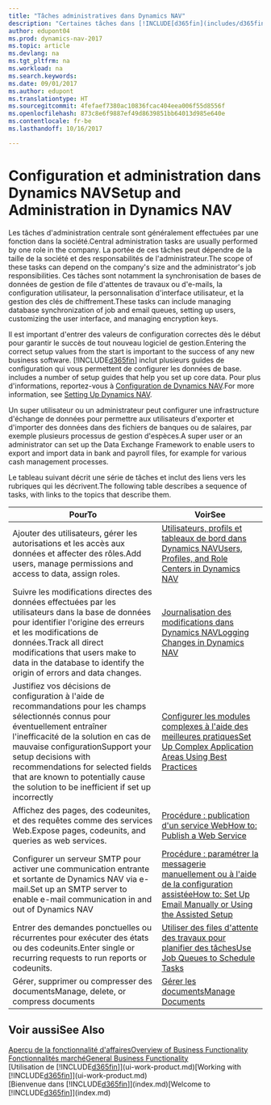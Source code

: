 ```yaml
---
title: "Tâches administratives dans Dynamics NAV"
description: "Certaines tâches dans [!INCLUDE[d365fin](includes/d365fin_md.md)] requièrent une administration centrale et une configuration. Découvrez quelles sont ces tâches et ce que vous devez faire."
author: edupont04
ms.prod: dynamics-nav-2017
ms.topic: article
ms.devlang: na
ms.tgt_pltfrm: na
ms.workload: na
ms.search.keywords: 
ms.date: 09/01/2017
ms.author: edupont
ms.translationtype: HT
ms.sourcegitcommit: 4fefaef7380ac10836fcac404eea006f55d8556f
ms.openlocfilehash: 873c8e6f9887ef49d8639851bb64013d985e640e
ms.contentlocale: fr-be
ms.lasthandoff: 10/16/2017

---
```

# <a name="setup-and-administration-in-dynamics-nav"></a><span data-ttu-id="f2797-104">Configuration et administration dans Dynamics NAV</span><span class="sxs-lookup"><span data-stu-id="f2797-104">Setup and Administration in Dynamics NAV</span></span>
<span data-ttu-id="f2797-105">Les tâches d'administration centrale sont généralement effectuées par une fonction dans la société.</span><span class="sxs-lookup"><span data-stu-id="f2797-105">Central administration tasks are usually performed by one role in the company.</span></span> <span data-ttu-id="f2797-106">La portée de ces tâches peut dépendre de la taille de la société et des responsabilités de l'administrateur.</span><span class="sxs-lookup"><span data-stu-id="f2797-106">The scope of these tasks can depend on the company's size and the administrator's job responsibilities.</span></span> <span data-ttu-id="f2797-107">Ces tâches sont notamment la synchronisation de bases de données de gestion de file d'attentes de travaux ou d'e-mails, la configuration utilisateur, la personnalisation d'interface utilisateur, et la gestion des clés de chiffrement.</span><span class="sxs-lookup"><span data-stu-id="f2797-107">These tasks can include managing database synchronization of job and email queues, setting up users, customizing the user interface, and managing encryption keys.</span></span>  

<span data-ttu-id="f2797-108">Il est important d'entrer des valeurs de configuration correctes dès le début pour garantir le succès de tout nouveau logiciel de gestion.</span><span class="sxs-lookup"><span data-stu-id="f2797-108">Entering the correct setup values from the start is important to the success of any new business software.</span></span> [!INCLUDE[d365fin](includes/d365fin_md.md)]<span data-ttu-id="f2797-109"> inclut plusieurs guides de configuration qui vous permettent de configurer les données de base.</span><span class="sxs-lookup"><span data-stu-id="f2797-109"> includes a number of setup guides that help you set up core data.</span></span> <span data-ttu-id="f2797-110">Pour plus d'informations, reportez-vous à [Configuration de Dynamics NAV](setup.md).</span><span class="sxs-lookup"><span data-stu-id="f2797-110">For more information, see [Setting Up Dynamics NAV](setup.md).</span></span>

<!--Whether you use [!INCLUDE[rim](../../includes/rim_md.md)] to implement setup values or you manually enter them in the new company, you can support your setup decisions with some general recommendations for selected setup fields that are known to potentially cause the solution to be inefficient if defined incorrectly.-->  

<span data-ttu-id="f2797-111">Un super utilisateur ou un administrateur peut configurer une infrastructure d'échange de données pour permettre aux utilisateurs d'exporter et d'importer des données dans des fichiers de banques ou de salaires, par exemple plusieurs processus de gestion d'espèces.</span><span class="sxs-lookup"><span data-stu-id="f2797-111">A super user or an administrator can set up the Data Exchange Framework to enable users to export and import data in bank and payroll files, for example for various cash management processes.</span></span>  

<span data-ttu-id="f2797-112">Le tableau suivant décrit une série de tâches et inclut des liens vers les rubriques qui les décrivent.</span><span class="sxs-lookup"><span data-stu-id="f2797-112">The following table describes a sequence of tasks, with links to the topics that describe them.</span></span>   

|<span data-ttu-id="f2797-113">**Pour**</span><span class="sxs-lookup"><span data-stu-id="f2797-113">**To**</span></span>|<span data-ttu-id="f2797-114">**Voir**</span><span class="sxs-lookup"><span data-stu-id="f2797-114">**See**</span></span>|  
|------------|-------------|  
|<span data-ttu-id="f2797-115">Ajouter des utilisateurs, gérer les autorisations et les accès aux données et affecter des rôles.</span><span class="sxs-lookup"><span data-stu-id="f2797-115">Add users, manage permissions and access to data, assign roles.</span></span>|[<span data-ttu-id="f2797-116">Utilisateurs, profils et tableaux de bord dans Dynamics NAV</span><span class="sxs-lookup"><span data-stu-id="f2797-116">Users, Profiles, and Role Centers in Dynamics NAV</span></span>](admin-users-profiles-roles.md)|  
|<span data-ttu-id="f2797-117">Suivre les modifications directes des données effectuées par les utilisateurs dans la base de données pour identifier l'origine des erreurs et les modifications de données.</span><span class="sxs-lookup"><span data-stu-id="f2797-117">Track all direct modifications that users make to data in the database to identify the origin of errors and data changes.</span></span>|[<span data-ttu-id="f2797-118">Journalisation des modifications dans Dynamics NAV</span><span class="sxs-lookup"><span data-stu-id="f2797-118">Logging Changes in Dynamics NAV</span></span>](across-log-changes.md)|  
|<span data-ttu-id="f2797-119">Justifiez vos décisions de configuration à l'aide de recommandations pour les champs sélectionnés connus pour éventuellement entraîner l'inefficacité de la solution en cas de mauvaise configuration</span><span class="sxs-lookup"><span data-stu-id="f2797-119">Support your setup decisions with recommendations for selected fields that are known to potentially cause the solution to be inefficient if set up incorrectly</span></span>|[<span data-ttu-id="f2797-120">Configurer les modules complexes à l'aide des meilleures pratiques</span><span class="sxs-lookup"><span data-stu-id="f2797-120">Set Up Complex Application Areas Using Best Practices</span></span>](set-up-complex-application-areas-using-best-practices.md)|  
|<span data-ttu-id="f2797-121">Affichez des pages, des codeunites, et des requêtes comme des services Web.</span><span class="sxs-lookup"><span data-stu-id="f2797-121">Expose pages, codeunits, and queries as web services.</span></span>|[<span data-ttu-id="f2797-122">Procédure : publication d'un service Web</span><span class="sxs-lookup"><span data-stu-id="f2797-122">How to: Publish a Web Service</span></span>](across-how-publish-web-service.md)|  
|<span data-ttu-id="f2797-123">Configurer un serveur SMTP pour activer une communication entrante et sortante de Dynamics NAV via e-mail.</span><span class="sxs-lookup"><span data-stu-id="f2797-123">Set up an SMTP server to enable e-mail communication in and out of Dynamics NAV</span></span>| [<span data-ttu-id="f2797-124">Procédure : paramétrer la messagerie manuellement ou à l'aide de la configuration assistée</span><span class="sxs-lookup"><span data-stu-id="f2797-124">How to: Set Up Email Manually or Using the Assisted Setup</span></span>](madeira-how-setup-email.md)|  
|<span data-ttu-id="f2797-125">Entrer des demandes ponctuelles ou récurrentes pour exécuter des états ou des codeunits.</span><span class="sxs-lookup"><span data-stu-id="f2797-125">Enter single or recurring requests to run reports or codeunits.</span></span>|[<span data-ttu-id="f2797-126">Utiliser des files d'attente des travaux pour planifier des tâches</span><span class="sxs-lookup"><span data-stu-id="f2797-126">Use Job Queues to Schedule Tasks</span></span>](admin-job-queues-schedule-tasks.md)|  
|<span data-ttu-id="f2797-127">Gérer, supprimer ou compresser des documents</span><span class="sxs-lookup"><span data-stu-id="f2797-127">Manage, delete, or compress documents</span></span>|[<span data-ttu-id="f2797-128">Gérer les documents</span><span class="sxs-lookup"><span data-stu-id="f2797-128">Manage Documents</span></span>](admin-manage-documents.md)|  

## <a name="see-also"></a><span data-ttu-id="f2797-129">Voir aussi</span><span class="sxs-lookup"><span data-stu-id="f2797-129">See Also</span></span>
[<span data-ttu-id="f2797-130">Aperçu de la fonctionnalité d'affaires</span><span class="sxs-lookup"><span data-stu-id="f2797-130">Overview of Business Functionality</span></span>](madeira-business-functionality.md)  
[<span data-ttu-id="f2797-131">Fonctionnalités marché</span><span class="sxs-lookup"><span data-stu-id="f2797-131">General Business Functionality</span></span>](ui-across-business-areas.md)  
<span data-ttu-id="f2797-132">[Utilisation de [!INCLUDE[d365fin](includes/d365fin_md.md)]](ui-work-product.md)</span><span class="sxs-lookup"><span data-stu-id="f2797-132">[Working with [!INCLUDE[d365fin](includes/d365fin_md.md)]](ui-work-product.md)</span></span>  
<span data-ttu-id="f2797-133">[Bienvenue dans [!INCLUDE[d365fin](includes/d365fin_md.md)]](index.md)</span><span class="sxs-lookup"><span data-stu-id="f2797-133">[Welcome to [!INCLUDE[d365fin](includes/d365fin_md.md)]](index.md)</span></span>  

